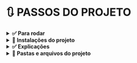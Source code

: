 # 🔃 PASSOS DO PROJETO

<details>
<summary ><strong> ✅ Para rodar </strong></summary>

### 🚩 Executando a aplicação

1. 💻 `yarn webpack`
1. 💻 `yarn webpack serve` _após a instalação do web-pack-server, gera um caminho para acesso do app http://localhost:8080 salvando e dando reload automaticamente nos arquivos quando alterados_
1. 💻 `yarn dev` _após configuração do script no package.json, este comando é configurado para o ambiente de desenvolvimento_
1. 💻 `yarn build` _para ambiente de produção_

### 🚩 Remover pacotes

1. 💻 `yarn remove sass` _mais o nome do pacote em questão no exemplo removemos o sass_

### 🚩 Usando Typescript

1. 💻 **Typescript** _vantagens do typescript quando temos varios Devs, um `superset` que trabalha em cima do js pode ser chamada de linguagem, o typescript permite especificar fazer `tipagem` o tipo de dado que esta vindo para ser consumido exemplo de utilização:_

```ts
type User = {
  name: string;
  email: string;
  address: {
    city: string;
    state?: string; //a interrogação faz com que a variável seja opcional
  };
};

function showWelcomeMessage(user: User) {
  return `Welcome ${user.name}, your e-mail is ${user.email}, your city is ${user.address.city} and you state is ${user.address.state && 'default'}`;
}
const user {
  name: 'Jonas',
  email: "jonas@gmail.com",
  address:{
    city: 'São Bento',
    state: 'SC',
  }
}
const message = showWelcomeMessage(user);
```

### 🚩 PROGRAMANDO

</details>

<details>

<summary ><strong> 🔽 Instalações do projeto </strong></summary>

1. 💻 `yarn init -y`
1. 💻 `yarn add react`
1. 💻 `yarn add react-dom`
1. 💻 `yarn add @babel/core @babel/cli @babel/preset-env -D`
1. 💻 `yarn add babel -h` _para ver ajuda do babel_
1. 💻 `yarn babel src/index.js --out-file dist/bundle.js` _testando o arquivo index com o cli do babel, gerando uma pasta chamada dist na raiz do projeto com as informações atualizadas/convertida pelo babel_
1. 💻 `yarn add @babel/preset-react -D ` _para que o babel entenda a codificação React dentro dos arquivos js_
1. 💻 `yarn add webpack webpack-cli -D` _transforma tipos de arquivos para o entendimento do navegador_
1. 💻 `yarn add babel-loader -D` _integra babel com webpack, convertendo o arquivo de uma maneira que o browser entenda_
1. 💻 `yarn add html-webpack-plugin -D` _para que o js seja injetado diretamente no html sem precisar apontar o caminho_
1. 💻 `yarn add webpack-dev-server -D` _automatizar as alterações na pasta src_
1. 💻 `yarn add cross-env -D` _para criação de variáveis de ambiente para windows e outros ambientes_
1. 💻 `yarn add style-loader css-loader -D` _dependências para estilo css_
1. 💻 `yarn add node-sass -D` _dependêcia para estilos scss_
1. 💻 `yarn add sass-loader -D` _pré processador para estilos css usado para otimizar a criação de layouts podendo usar o encadeamento de propriedades_
1. 💻 `yarn add -D @pmmmwh/react-refresh-webpack-plugin react-refresh` _REACT REFRESH para guardar o valor dos estados quando alterado o código da aplicação_

### 🚩 Quando formos usar o typescript

1. 💻 `yarn add typescript -D` _adiciona o typescript para desenvolvimento_
1. 💻 `yarn tsc --init` _inicializa o typescript na aplicação criando tsconfig.json no root, algumas mudanças precisam ser feitas neste arquivo_
1. 💻 `yarn add @babel/preset-typescript -D` _para que o babel entenda o typescript_
1. 💻 `yarn add @types/react -D` _para que o react entenda o typescript_ caso a biblioteca não esteja incluida na instalação do react `node_modules/@types/react/index`
1. 💻 `yarn add @types/react-dom -D` _para que o react entenda o typescript_

</details>

<details>

<summary ><strong> ✅ Explicações </strong></summary>

1. 💻 **COMPONETES** _basicamente um componente é uma função, forma de organizar, pedaços de código que juntos formam algo maior, normalmente a estrutura de um componente é uma função que retorna um html, no caso do react, exportamos ele do local que foi criado e importamos onde vamos usar, sempre que criarmos um componente iniciamos ele com a letra maiuscula, não criar mais de um componente em um mesmo arquivo_

```javascript
//exemplo de componente
export function App() {
  return <h1>Hello World!</h1>;
}
```

1. 💻 **Utilização de variáveis com interpolação** _Dentro dos componentes fica facil a utilização de variáveis junto com o html uma das vantagens de usar o REACTJS_
1. 💻 **Propriedades no React** _Permite a utilização de componetes dentro de componetes, podendo o componente pai enviar informações para o componente filho_
1. 💻 **Conceito de estado** _para usar mais de um componente no return usa-se o `fragment do react e envolve os componentes <> <Component/> </>` sempre que um modulo for importado e ele iniciar com 'use' chamamos isso de `hook -> gancho` no caso importamos o `useState` do react, quando usamos o useState ele nos retorna uma array e para usar esta variável precisamos `desestruturar a variável`, Estado uma forma de modificar a variável para refletir as mudanças na interface_
1. 💻 **Imutabilidade** _Preve que uma variável não podera ter o valor alterado, ou seja para adicionar uma informação em uma array existente ele em vez de alterar e adicionar, pega a array faz uma copia ou seja rescreve a array criando uma nova e adiciona o valor desejado_
1. 💻 **Fast refresh** _forma de alterar o código da aplicação, mantendo o estado dos componentes valores já adicionados nas variáveis_
1. 💻 **Usando API do github** _`api.github.com/users/JONAS0607` basta colocar no browser e verificar os dados que ele traz_
1. 💻 **Usando estado useEffect** _em conjunto com API, assim como o useState serve para disparar uma função quando algo acontecer como a mudança de uma variável avisando o aplicativo da mudança, quando a array do useEffect estiver vazia a função vai ser executada apenas uma vez quando o componente for usado, **importante** nunca esquecer o segundo parametro ou seja a array_ `useEffect(()=>{},[])`
1. 💻 **key para cada chamada map()** _para não ocorrer erros é bom lembrar que cada item chamado de algum lugar usando a função `map()` precisa ter uma `key`, caso contrario vai dar erro por não conseguir especificar qual item é chamado_
1. 💻 **Mudamos os arquivos jsx para tsx** _após as instalações do typescript fazemos estas alterações_
1. 💻 **Reactdevtools** _extensão instalada no browser para analizarmos um site que usa react, analisar performace do aplicativo_
</details>

<details>
<summary ><strong> 🔽 Pastas e arquivos do projeto </strong></summary>

<details>
<summary ><strong> 📁 root </strong></summary>

- 📄 .gitignore

```html
node_modules
```

- 📄 webpack.config.js

```javascript
const path = require("path");
const HtmlWebpackPlugin = require("html-webpack-plugin");
const ReactRefreshWebpackPlugin = require("@pmmmwh/react-refresh-webpack-plugin");

/**
 * Configurando ambiente de desenvolvimento e produção
 */
const isDevelopment = process.env.NODE_ENV !== "production";
module.exports = {
  mode: isDevelopment ? "development" : "production", // deixa o tempo de execução mais rapido para modo de desenvolvimento
  devtool: isDevelopment ? "eval-source-map" : "source-map", //(sourcemaps) para visualizar os erros com mais especificidade direto no arquivo, podendo ver o erro direto do browser no devtools
  entry: path.resolve(__dirname, "src", "index.tsx"),
  output: {
    path: path.resolve(__dirname, "dist"),
    filename: "bundle.js",
  },
  resolve: {
    extensions: [".js", ".jsx", "ts", "tsx"],
  },
  devServer: {
    contentBase: path.resolve(__dirname, "public"),
    hot: true,
  },
  plugins: [
    isDevelopment && new ReactRefreshWebpackPlugin(),
    new HtmlWebpackPlugin({
      //para que o js seja injetado no template index.html
      template: path.resolve(__dirname, "public", "index.html"),
    }),
  ].filter(Boolean),
  module: {
    rules: [
      {
        test: /\.(j|t)sx$/,
        exclude: /node_modules/,
        use: {
          loader: "babel-loader",
          options: {
            plugins: [
              isDevelopment && require.resolve("react-refresh/babel"),
            ].filter(Boolean),
          },
        },
      },
      {
        test: /\.scss$/, // pode-se usar sass para não ser necessário usar as '{}' chaves
        exclude: /node_modules/,
        use: ["style-loader", "css-loader", "sass-loader"],
      },
    ],
  },
};
```

- 📄 babel.config.js

```javascript
module.exports = {
  presets: {
    '@babel/preset-env',
    '@babel/preset-typescript',
    ['@babel/preset-react', {
      runtime:'automatic'
    }]
  },
};
```

- 📄 package.json ➡ **_configura automaticamente, colocamos alguns caminhos como scripts para não precisarmos executar caminhos muito longos no terminal_**

```json
"scripts":{
  "dev":"webpack serve",
  "build":"cross-env NODE_ENV=production webpack",//cria a variavel de ambiente como production, para iniciar como ambiente de produção
  },
```

- 📄 yarn.lock ➡ **_configura automaticamente_**
- 📄 tsconfig.json ➡ **_configura automaticamente_**

```json
//mudanças, podemos remover todos os comentário e objetos não usados colocando um atalho para as ocorrencias
"lib":["dom","dom.iterable","esnext"]
"allowJs":true,
"allowSyntheticDefaultImports":true,
"moduleResolution":"node",
"resolveJsonModule": true, //caso não existir criar
"isolatedModules": true, //caso não existir criar
"noEmit":true,
"jsx":"react-jsx",
"target":"es5", //remover
"module":"commonjs", //remover
//após incluir e remover dados apos o objeto compilerOptions incluimos
"include": ["src"] // define onde o código da aplicação vai estar
```

<details>
<summary ><strong> 📁 root/src </strong></summary>

- 📄 App.tsx

```javascript
import { RepositoryList } from "./components/RepositoryList";
import { Counter } from "./components/Counter";
import "./styles/global.scss";
export function App() {
  return (
    <>
      <RepositoryList />
      <Counter />
    </>
  );
}
```

- 📄 index.tsx

```tsx
/**
 * Para fazer o teste do dist/bundle.js do babel
const user = {
  name: "Jonas",
};
console.log(user.address?.street);
*/
import { App } from "./App";
// import React from "react"; não precisa pois vamos configurar no babel.config.js
import { render } from "react-dom";

render(<App />, document.getElementById("root"));
```

<details>
<summary ><strong> 📁 root/src/styles </strong></summary>
- 📄 repositories.scss

```scss
section.repository-list {
  margin: 40px;
  h1 {
    margin-bottom: 16px;
  }
  ul {
    list-style: none;
    li {
      & + li {
        margin-top: 20px;
      }
      p {
        font-size: 14px;
        color: #444;
        margin-top: 8px;
      }
      a {
        display: inline-block;
        margin-top: 16px;
        text-decoration: none;
        color: #8257e6;
      }
    }
  }
}
```

- 📄 global.scss

```scss
* {
  margin: 0;
  padding: 0;
  box-sizing: border-box;
}
body: {
  font: 16px "Helvetica Neue", Arial, sans-serif;
  /* background: #333; */
  color: #121214;
}
```

</details>
<details>
<summary ><strong> 📁 root/src/components </strong></summary>

- 📄 Counter.jsx

```js
import { useState } from "react";
//desestrutuar uma variável para a utilização de usestate pois retorna uma array
const [counter, setCounter] = useState(0);
export function Counter() {
  setCounter(counter + 1);
  return (
    <div>
      <h1>{counter}</h1>
      <button type="button">Increment</button>
    </div>
  );
}
```

- 📄 RepositoryItem.tsx

```tsx
interface RepositoryItemProps {
  repository: {
    name: string;
    description: string;
    html_url: string;
  };
}
export function RepositoryItem(props: RepositoryItemProps) {
  return (
    <li>
      <strong>{props.repository.name}</strong>
      <p>{props.repository.description}</p>
      <a href={props.repository.html_url}>Acessar repositórios</a>
    </li>
  );
}
```

- 📄 RepositoryList.tsx

```tsx
import { useState, useEffect } from "react";
import { RepositoryItem } from "./RepositoryItem";
import "../styles/repositories.scss";
//Api que vai ser usada --> https://api.github.com/orgs/rocketseat/repos
// const repository = {
//   name: "unform",
//   description: "Forms in React",
//   link: "https://github.com/unform/unform",
// };
interface Repository {
  name: string;
  //para não dar erro colocamos todas os dados usados
  description: string;
  html_url: string;
}
export function RepositoryList() {
  const [repositories, setRepositories] = useState<Repository[]>([]);
  useEffect(() => {
    fetch("https://api.github.com/orgs/rocketseat/repos")
      .then((response) => response.json())
      .the((data) => setRepositories(data));
  }, []);
  return (
    <section>
      <h1>Lista de repositórios</h1>
      <ul>
        {repositories.map((repository) => {
          return (
            <RepositoryItem key={repository.name} repository={repository} />
          );
        })}
      </ul>
    </section>
  );
}
```

</details>
</details>
<details>
<summary ><strong> 📁 root/public </strong></summary>

- 📄 index.html
  _Configurando estrutura para que o React funcione_

```html
<!DOCTYPE html>
<html lang="pt-br">
  <head>
    <meta charset="UTF-8" />
    <meta http-equiv="X-UA-Compatible" content="IE=edge" />
    <meta name="viewport" content="width=device-width, initial-scale=1.0" />
    <title>Github Explorer</title>
  </head>
  <body>
    <div id="root"></div>
    <!-- <script src="../dist/bundle.js"></script> não precisa mais pois vamos injetar direto com html-webpack-plugin -->
  </body>
</html>
```

</details>
</details>
